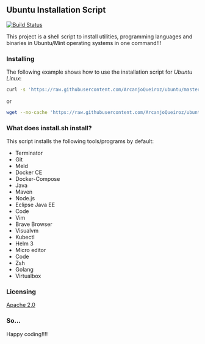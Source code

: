 ## Ubuntu Installation Script

[![Build Status](https://travis-ci.org/ArcanjoQueiroz/ubuntu.svg?branch=master)](https://travis-ci.org/ArcanjoQueiroz/ubuntu)

This project is a shell script to install utilities, programming languages and binaries in Ubuntu/Mint operating systems in one command!!!

### Installing

The following example shows how to use the installation script for *Ubuntu Linux*:

```sh
curl -s 'https://raw.githubusercontent.com/ArcanjoQueiroz/ubuntu/master/install.sh' | bash
```

or

```sh
wget --no-cache 'https://raw.githubusercontent.com/ArcanjoQueiroz/ubuntu/master/install.sh' && chmod u+x install.sh && ./install.sh
```

### What does install.sh install?

This script installs the following tools/programs by default:

* Terminator
* Git
* Meld
* Docker CE
* Docker-Compose
* Java
* Maven
* Node.js
* Eclipse Java EE
* Code
* Vim
* Brave Browser
* Visualvm
* Kubectl
* Helm 3
* Micro editor
* Code
* Zsh
* Golang
* Virtualbox

### Licensing

[Apache 2.0](https://www.apache.org/licenses/LICENSE-2.0.html)

### So...

Happy coding!!!!
